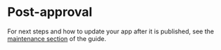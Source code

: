 # Post-approval

For next steps and how to update your app after it is published, see the [maintenance section] of
the guide.

[maintenance section]: ../maintenance/index.html
